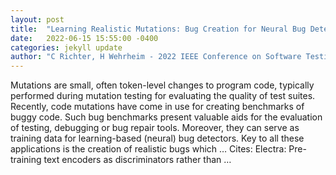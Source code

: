 ```yaml
---
layout: post
title:  "Learning Realistic Mutations: Bug Creation for Neural Bug Detectors"
date:   2022-06-15 15:55:00 -0400
categories: jekyll update
author: "C Richter, H Wehrheim - 2022 IEEE Conference on Software Testing …, 2022"
---
```

Mutations are small, often token-level changes to program code, typically performed during mutation testing for evaluating the quality of test suites. Recently, code mutations have come in use for creating benchmarks of buggy code. Such bug benchmarks present valuable aids for the evaluation of testing, debugging or bug repair tools. Moreover, they can serve as training data for learning-based (neural) bug detectors. Key to all these applications is the creation of realistic bugs which …
Cites: ‪Electra: Pre-training text encoders as discriminators rather than …‬  